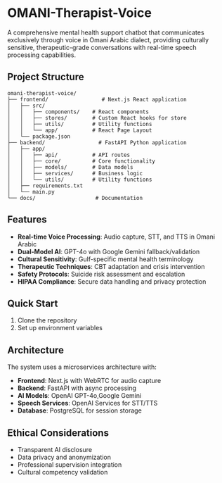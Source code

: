 # OMANI-Therapist-Voice

A comprehensive mental health support chatbot that communicates exclusively through voice in Omani Arabic dialect, providing culturally sensitive, therapeutic-grade conversations with real-time speech processing capabilities.

## Project Structure

```
omani-therapist-voice/
├── frontend/                 # Next.js React application
│   ├── src/
│   │   ├── components/    # React components
│   │   ├── stores/        # Custom React hooks for store
│   │   ├── utils/         # Utility functions
│   │   └── app/           # React Page Layout
│   └── package.json
├── backend/                 # FastAPI Python application
│   ├── app/
│   │   ├── api/           # API routes
│   │   ├── core/          # Core functionality
│   │   ├── models/        # Data models
│   │   ├── services/      # Business logic
│   │   └── utils/         # Utility functions
│   ├── requirements.txt
│   └── main.py
└── docs/                   # Documentation
```

## Features

- **Real-time Voice Processing**: Audio capture, STT, and TTS in Omani Arabic
- **Dual-Model AI**: GPT-4o with Google Gemini fallback/validation
- **Cultural Sensitivity**: Gulf-specific mental health terminology
- **Therapeutic Techniques**: CBT adaptation and crisis intervention
- **Safety Protocols**: Suicide risk assessment and escalation
- **HIPAA Compliance**: Secure data handling and privacy protection

## Quick Start

1. Clone the repository
2. Set up environment variables


## Architecture

The system uses a microservices architecture with:
- **Frontend**: Next.js with WebRTC for audio capture
- **Backend**: FastAPI with async processing
- **AI Models**: OpenAI GPT-4o,Google Gemini
- **Speech Services**: OpenAI Services for STT/TTS
- **Database**: PostgreSQL for session storage

## Ethical Considerations

- Transparent AI disclosure
- Data privacy and anonymization
- Professional supervision integration
- Cultural competency validation
